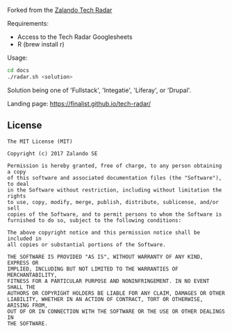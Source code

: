 Forked from the [Zalando Tech Radar](https://github.com/zalando/tech-radar)

Requirements:

- Access to the Tech Radar Googlesheets
- R (brew install r)

Usage:

```bash
cd docs
./radar.sh <solution>
```

Solution being one of 'Fullstack', 'Integatie', 'Liferay', or 'Drupal'.

Landing page: https://finalist.github.io/tech-radar/

## License

```
The MIT License (MIT)

Copyright (c) 2017 Zalando SE

Permission is hereby granted, free of charge, to any person obtaining a copy
of this software and associated documentation files (the "Software"), to deal
in the Software without restriction, including without limitation the rights
to use, copy, modify, merge, publish, distribute, sublicense, and/or sell
copies of the Software, and to permit persons to whom the Software is
furnished to do so, subject to the following conditions:

The above copyright notice and this permission notice shall be included in
all copies or substantial portions of the Software.

THE SOFTWARE IS PROVIDED "AS IS", WITHOUT WARRANTY OF ANY KIND, EXPRESS OR
IMPLIED, INCLUDING BUT NOT LIMITED TO THE WARRANTIES OF MERCHANTABILITY,
FITNESS FOR A PARTICULAR PURPOSE AND NONINFRINGEMENT. IN NO EVENT SHALL THE
AUTHORS OR COPYRIGHT HOLDERS BE LIABLE FOR ANY CLAIM, DAMAGES OR OTHER
LIABILITY, WHETHER IN AN ACTION OF CONTRACT, TORT OR OTHERWISE, ARISING FROM,
OUT OF OR IN CONNECTION WITH THE SOFTWARE OR THE USE OR OTHER DEALINGS IN
THE SOFTWARE.
```
